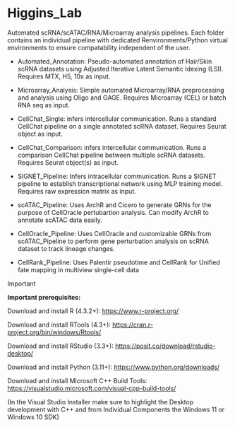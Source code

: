 # Higgins_Lab

Automated scRNA/scATAC/RNA/Microarray analysis pipelines. Each folder contains an individual pipeline with dedicated Renvironments/Python virtual environments to ensure compatability independent of the user.

* Automated_Annotation: Pseudo-automated annotation of Hair/Skin scRNA datasets using Adjusted Iterative Latent Semantic Idexing (LSI). Requires MTX, H5, 10x as input.

* Microarray_Analysis: Simple automated Microarray/RNA preprocessing and analysis using Oligo and GAGE. Requires Microarray (CEL) or batch RNA seq as input.

* CellChat_Single: infers intercellular communication. Runs a standard CellChat pipeline on a single annotated scRNA dataset. Requires Seurat object as input.

* CellChat_Comparison: infers intercellular communication. Runs a comparison CellChat pipeline between multiple scRNA datasets. Requires Seurat object(s) as input.

* SIGNET_Pipeline: Infers intracellular communication. Runs a SIGNET pipeline to establish transcriptional network using MLP training model. Requires raw expression matrix as input.

* scATAC_Pipeline: Uses ArchR and Cicero to generate GRNs for the purpose of CellOracle pertubartion analysis. Can modify ArchR to annotate scATAC data easily.

* CellOracle_Pipeline: Uses CellOracle and customizable GRNs from scATAC_Pipeline to perform gene perturbation analysis on scRNA dataset to track lineage changes.

* CellRank_Pipeline: Uses Palentir pseudotime and CellRank for Unified fate mapping in multiview single-cell data


> [!IMPORTANT]
>**Important prerequisites:**

Download and install R (4.3.2+): https://www.r-project.org/

Download and install RTools (4.3+): https://cran.r-project.org/bin/windows/Rtools/

Download and install RStudio (3.3+): https://posit.co/download/rstudio-desktop/

Download and install Python (3.11+): https://www.python.org/downloads/

Download and install Microsoft C++ Build Tools: https://visualstudio.microsoft.com/visual-cpp-build-tools/

(In the Visual Studio Installer make sure to highlight the Desktop development with C++ and from Individual Components the Windows 11 or Windows 10 SDK)
